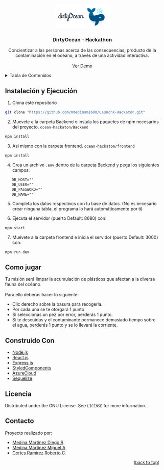 <div id="top"></div>

<div align="center">
  <a href="https://github.com/othneildrew/Best-README-Template">
    <img src="images/logo.png" alt="Logo" height="80">
  </a>

<h3 align="center">DirtyOcean - Hackathon</h3>

  <p align="center">
    Concientizar a las personas acerca de las consecuencias, producto de la contaminación en el océano, a través de una actividad interactiva.​
    <br />
    <br />
    <a href="">Ver Demo</a>
  </p>
</div>


<details>
  <summary>Tabla de Contenidos</summary>
  <ol>
    <li>
      <a href="#instalación-y-ejecución">Instalación y Ejecución</a>
    </li>
    <li><a href="#como-jugar">Como jugar</a></li>
    <li><a href="#construido-con">Construido con</a></li>
    <li><a href="#licencia">License</a></li>
    <li><a href="#contacto">Contact</a></li>
  </ol>
</details>


## Instalación y Ejecución

1. Clona este repositorio
```bash
git clone "https://github.com/mmedinam1600/LaunchX-Hackaton.git"
```
2. Muevete a la carpeta Backend e instala los paquetes de npm necesarios del proyecto. `ocean-hackaton/Backend`
```bash
npm install
```
3. Asi mismo con la carpeta frontend. `ocean-hackaton/frontend`
```bash
npm install
```
4. Crea un archivo `.env` dentro de la carpeta Backend y pega los siguientes campos:
```dotenv
   DB_HOST=""
   DB_USER=""
   DB_PASSWORD=""
   DB_NAME=""
```
5. Completa los datos respectivos con tu base de datos. (No es necesario crear ninguna tabla, el programa lo hará automáticamente por tí)

6. Ejecuta el servidor (puerto Default: 8080) con: 
```bash
npm start
```

7. Muévete a la carpeta frontend e inicia el servidor (puerto Default: 3000) con:
```bash
npm run dev
```

## Como jugar

Tu misión será limpar la acumulación de plásticos que afectan a la diversa fauna del océano.<br>
<br>
Para ello deberás hacer lo siguiente:
* Clic derecho sobre la basura para recogerla.
* Por cada una se te otorgará 1 punto.
* Si seleccionas un pez por error, perderás 1 punto.
* Si te descuidas y el contaminante permanece demasiado tiempo sobre el agua, perderás 1 punto y se lo llevará la corriente.

## Construido Con

* [Node.js](https://nodejs.org/en/)
* [React.js](https://reactjs.org/)
* [Express.js](https://expressjs.com/)
* [StyledComponents](https://styled-components.com/)
* [AzureCloud](https://azure.microsoft.com/en-us/)
* [Sequelize](https://sequelize.org/)


## Licencia

Distributed under the GNU License. See `LICENSE` for more information.



## Contacto

Proyecto realizado por: 

- [Medina Martínez Diego R](https://github.com/diego200052).
- [Medina Martínez Miguel A](https://github.com/mmedinam1600).
- [Cortes Ramirez Roberto C](https://github.com/RobertoCarlos881).


<p align="right">(<a href="#top">back to top</a>)</p>

